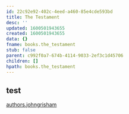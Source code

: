 ```yaml
---
id: 22c92e92-402c-4eed-a460-85e4cde593bd
title: The Testament
desc: ''
updated: 1600501943655
created: 1600501943655
data: {}
fname: books.the_testament
stub: false
parent: c992f0a7-674b-4114-9033-2ef3c1d45706
children: []
hpath: books.the_testament
---
```

## test

[authors.johngrisham](64470c1a-a2ce-4565-b542-453a35ce51f9)
